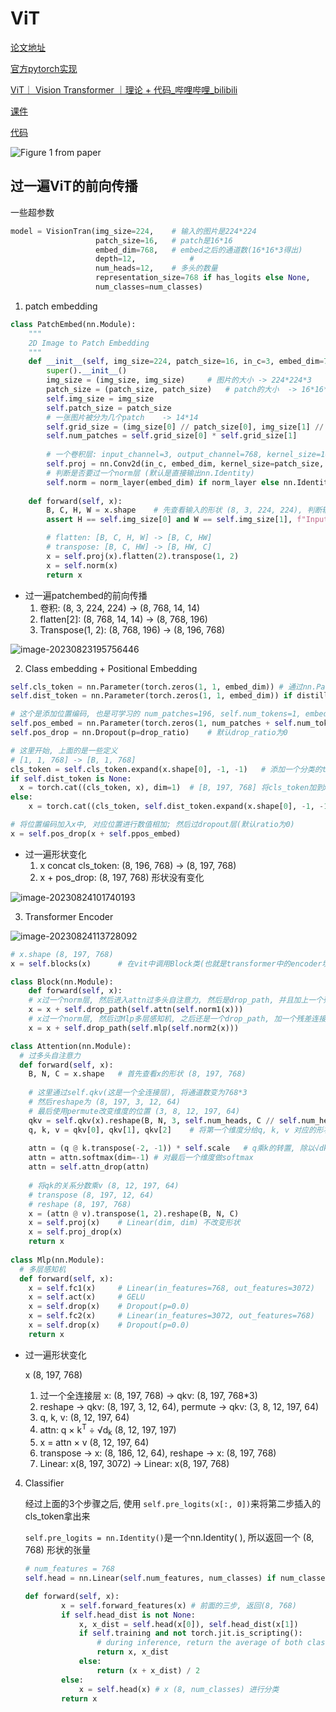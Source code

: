 # ViT

[论文地址](arxiv.org/pdf/2010.11929.pdf)

[官方pytorch实现](https://github.com/pytorch/vision/blob/main/torchvision/models/vision_transformer.py)

[ViT｜ Vision Transformer ｜理论 + 代码_哔哩哔哩_bilibili](https://www.bilibili.com/video/BV1xm4y1b7Pw/?spm_id_from=333.788&vd_source=78a547131858b1310aa0cefdfdab4b71)

[课件](https://65d8gk.axshare.com)

[代码](https://github.com/Enzo-MiMan/cv_related_collections/tree/main/classification/vision_transformer/vit_model.py)

![Figure 1 from paper](https://github.com/lzzzzz14/paper-with-code/blob/main/ViT/images/vit_figure.png?raw=true)

## 过一遍ViT的前向传播

一些超参数

```python
model = VisionTran(img_size=224,	# 输入的图片是224*224
                   patch_size=16,	# patch是16*16
                   embed_dim=768,	# embed之后的通道数(16*16*3得出)
                   depth=12,			# 
                   num_heads=12, 	# 多头的数量
                   representation_size=768 if has_logits else None,
                   num_classes=num_classes)
```

1. patch embedding

```python
class PatchEmbed(nn.Module):
    """
    2D Image to Patch Embedding
    """
    def __init__(self, img_size=224, patch_size=16, in_c=3, embed_dim=768, norm_layer=None):
        super().__init__()
        img_size = (img_size, img_size)		# 图片的大小 -> 224*224*3
        patch_size = (patch_size, patch_size)	# patch的大小	-> 16*16*3
        self.img_size = img_size
        self.patch_size = patch_size
        # 一张图片被分为几个patch	-> 14*14
        self.grid_size = (img_size[0] // patch_size[0], img_size[1] // patch_size[1])	
        self.num_patches = self.grid_size[0] * self.grid_size[1]
        
        # 一个卷积层: input_channel=3, output_channel=768, kernel_size=16*16, stride=16
        self.proj = nn.Conv2d(in_c, embed_dim, kernel_size=patch_size, stride=patch_size)
        # 判断是否要过一个norm层 (默认是直接输出nn.Identity)
        self.norm = norm_layer(embed_dim) if norm_layer else nn.Identity()
        
	def forward(self, x):
        B, C, H, W = x.shape	# 先查看输入的形状 (8, 3, 224, 224), 判断输入的H*W是否匹配img_size[0]*img_size[1]
        assert H == self.img_size[0] and W == self.img_size[1], f"Input image size ({H}*{W}) doesn't match model ({self.img_size[0]}*{self.img_size[1]})."

        # flatten: [B, C, H, W] -> [B, C, HW]
        # transpose: [B, C, HW] -> [B, HW, C]	
        x = self.proj(x).flatten(2).transpose(1, 2)
        x = self.norm(x)
        return x
```

* 过一遍patchembed的前向传播
  1. 卷积: (8, 3, 224, 224) &rarr; (8, 768, 14, 14)						
  2. flatten[2]: (8, 768, 14, 14) &rarr; (8, 768, 196)
  3. Transpose(1, 2): (8, 768, 196) &rarr; (8, 196, 768) 

![image-20230823195756446](https://github.com/lzzzzz14/paper-with-code/blob/main/ViT/images/2.png?raw=true)

2. Class embedding + Positional Embedding

```python
self.cls_token = nn.Parameter(torch.zeros(1, 1, embed_dim))	# 通过nn.Parameter, 将clas_token作为一个可学习的参数	初始化: (1, 1, 768)
self.dist_token = nn.Parameter(torch.zeros(1, 1, embed_dim)) if distilled else None	# 这个distilled默认是None, 所以dist_token默认也是None

# 这个是添加位置编码, 也是可学习的 num_patches=196, self.num_tokens=1, embed_dim=768
self.pos_embed = nn.Parameter(torch.zeros(1, num_patches + self.num_tokens, embed_dim))
self.pos_drop = nn.Dropout(p=drop_ratio)	# 默认drop_ratio为0

# 这里开始, 上面的是一些定义
# [1, 1, 768] -> [B, 1, 768]
cls_token = self.cls_token.expand(x.shape[0], -1, -1)	# 添加一个分类的token, 后面也只输出这一个来进行分类, 通过expand将第一个维度转换为batch_size 
if self.dist_token is None:
  x = torch.cat((cls_token, x), dim=1)  # [B, 197, 768]	将cls_token加到x上, 在第二个维度, 也就是patch的数量 (cls_token排在第一个)
else:
	x = torch.cat((cls_token, self.dist_token.expand(x.shape[0], -1, -1), x), dim=1)

# 将位置编码加入x中, 对应位置进行数值相加; 然后过dropout层(默认ratio为0)  
x = self.pos_drop(x + self.ppos_embed)	
```

* 过一遍形状变化
  1. x concat cls_token: (8, 196, 768) &rarr; (8, 197, 768)
  2. x + pos_drop: (8, 197, 768) 形状没有变化

![image-20230824101740193](https://github.com/lzzzzz14/paper-with-code/blob/main/ViT/images/3.png?raw=true)

3. Transformer Encoder

![image-20230824113728092](https://github.com/lzzzzz14/paper-with-code/blob/main/ViT/images/4.png?raw=true)

```python
# x.shape (8, 197, 768)
x = self.blocks(x)		# 在vit中调用Block类(也就是transformer中的encoder块)

class Block(nn.Module):
	def forward(self, x):
    # x过一个norm层, 然后进入attn过多头自注意力, 然后是drop_path, 并且加上一个残差连接
    x = x + self.drop_path(self.attn(self.norm1(x)))
    # x过一个norm层, 然后过Mlp多层感知机, 之后还是一个drop_path, 加一个残差连接
    x = x + self.drop_path(self.mlp(self.norm2(x)))

class Attention(nn.Module):
  # 过多头自注意力
  def forward(self, x):
    B, N, C = x.shape	# 首先查看x的形状 (8, 197, 768)
    
    # 这里通过self.qkv(这是一个全连接层), 将通道数变为768*3
    # 然后reshape为 (8, 197, 3, 12, 64)
    # 最后使用permute改变维度的位置 (3, 8, 12, 197, 64)
    qkv = self.qkv(x).reshape(B, N, 3, self.num_heads, C // self.num_heads).permute(2, 0, 3, 1, 4)
    q, k, v = qkv[0], qkv[1], qkv[2]	# 将第一个维度分给q, k, v 对应的形状为 (8, 12, 197, 64)
    
    attn = (q @ k.transpose(-2, -1)) * self.scale	# q乘k的转置, 除以√dk 形状 (8, 12, 197, 197)
    attn = attn.softmax(dim=-1)	# 对最后一个维度做softmax
    attn = self.attn_drop(attn)	
    
    # 将qk的关系分数乘v (8, 12, 197, 64)
    # transpose (8, 197, 12, 64)
    # reshape (8, 197, 768)
    x = (attn @ v).transpose(1, 2).reshape(B, N, C)	
    x = self.proj(x)	# Linear(dim, dim) 不改变形状
    x = self.proj_drop(x)
    return x
  
class Mlp(nn.Module):
  # 多层感知机
  def forward(self, x):
    x = self.fc1(x)		# Linear(in_features=768, out_features=3072)
    x = self.act(x)		# GELU
    x = self.drop(x)	# Dropout(p=0.0)
    x = self.fc2(x)		# Linear(in_features=3072, out_features=768)
    x = self.drop(x)	# Dropout(p=0.0)
    return x
```

* 过一遍形状变化

  x (8, 197, 768)

  1. 过一个全连接层 x: (8, 197, 768) &rarr; qkv: (8, 197, 768*3)
  2. reshape &rarr; qkv: (8, 197, 3, 12, 64), permute &rarr; qkv: (3, 8, 12, 197, 64)
  3. q, k, v: (8, 12, 197, 64)
  4. attn: q × k<sup>T</sup> ÷ √d<sub>k</sub>  (8, 12, 197, 197)
  5. x = attn × v (8, 12, 197, 64)
  6. transpose &rarr; x: (8, 186, 12, 64), reshape &rarr; x: (8, 197, 768)
  7. Linear: x(8, 197, 3072) &rarr; Linear: x(8, 197, 768)

4. Classifier

   经过上面的3个步骤之后, 使用 `self.pre_logits(x[:, 0])`来将第二步插入的cls_token拿出来

   `self.pre_logits = nn.Identity()`是一个nn.Identity( ), 所以返回一个 (8, 768) 形状的张量

   ```python
   # num_features = 768
   self.head = nn.Linear(self.num_features, num_classes) if num_classes > 0 else nn.Identity()
   
   def forward(self, x):
           x = self.forward_features(x)	# 前面的三步, 返回(8, 768)
           if self.head_dist is not None:
               x, x_dist = self.head(x[0]), self.head_dist(x[1])
               if self.training and not torch.jit.is_scripting():
                   # during inference, return the average of both classifier predictions
                   return x, x_dist
               else:
                   return (x + x_dist) / 2
           else:
               x = self.head(x)	# x (8, num_classes) 进行分类
           return x
   ```

   





























































